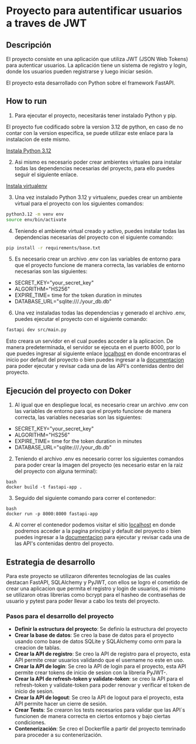 # Proyecto para autentificar usuarios a traves de JWT

## Descripción

El proyecto consiste en una aplicación que utiliza JWT (JSON Web Tokens) para autenticar usuarios. La aplicación tiene un sistema de registro y login, donde los usuarios pueden registrarse y luego iniciar sesión.

El proyecto esta desarrollado con Python sobre el framework FastAPI.

## How to run

1. Para ejecutar el proyecto, necesitarás tener instalado Python y pip.

El proyecto fue codificado sobre la version 3.12 de python, en caso de no contar con la version especifica, se puede utilizar este enlace para la instalacion de este mismo.

[Instala Python 3.12](https://ubuntuhandbook.org/index.php/2023/05/install-python-3-12-ubuntu/)

2. Asi mismo es necesario poder crear ambientes virtuales para instalar todas las dependencias necesarias del proyecto, para ello puedes seguir el siguiente enlace.

[Instala virtualenv](https://virtualenv.pypa.io/en/latest/installation.html)

3. Una vez instalado Python 3.12 y virtualenv, puedes crear un ambiente virtual para el proyecto con los siguientes comandos:

```bash
python3.12 -m venv env
source env/bin/activate
```

4. Teniendo el ambiente virtual creado y activo, puedes instalar todas las dependencias necesarias del proyecto con el siguiente comando:

```bash
pip install -r requirements/base.txt
```

5. Es necesario crear un archivo .env con las variables de entorno para que el proyecto funcione de manera correcta, las variables de entorno necesarias son las siguientes:

- SECRET_KEY="your_secret_key"
- ALGORITHM="HS256"
- EXPIRE_TIME= time for the token duration in minutes
- DATABASE_URL="sqlite:///./your_db.db"

6. Una vez instaladas todas las dependencias y generado el archivo .env, puedes ejecutar el proyecto con el siguiente comando:

```bash
fastapi dev src/main.py
```

Esto creara un servidor en el cual puedes acceder a la aplicacion. De manera predeterminada, el servidor se ejecuta en el puerto 8000, por lo que puedes ingresar al siguiente enlace [localhost](http://127.0.0.1:8000/) en donde encontraras el inicio por default del proyecto o bien puedes ingresar a la [documentacion](http://127.0.0.1:8000/docs) para poder ejecutar y revisar cada una de las API's contenidas dentro del proyecto.

## Ejecución del proyecto con Doker

1. Al igual que en despliegue local, es necesario crear un archivo .env con las variables de entorno para que el proyeto funcione de manera correcta, las variables necesarias son las siguientes:

- SECRET_KEY="your_secret_key"
- ALGORITHM="HS256"
- EXPIRE_TIME= time for the token duration in minutes
- DATABASE_URL="sqlite:///./your_db.db"

2. Teniendo el archivo .env es necesario correr los siguientes comandos para poder crear la imagen del proyecto (es necesario estar en la raiz del proyecto con alguna terminal):

```
bash
docker build -t fastapi-app .
```

3. Seguido del siguiente comando para correr el contenedor:
```
bash
docker run -p 8000:8000 fastapi-app
```

4. Al correr el contenedor podemos visitar el sitio [localhost](http://localhost:8000/) en donde podremos acceder a la pagina principal y default del proyecto o bien puedes ingresar a la [documentacion](http://localhost:8000/docs) para ejecutar y revisar cada una de las API's contenidas dentro del proyecto.

## Estrategia de desarrollo

Para este proyecto se utilizaron diferentes tecnologias de las cuales destacan FastAPI, SQLAlchemy y PyJWT, con ellos se logro el cometido de crear una aplicacion que permita el registro y login de usuarios, asi mismo se utilizaron otras librerias como bcrypt para el hasheo de contraseñas de usuario y pytest para poder llevar a cabo los tests del proyecto.

### Pasos para el desarrollo del proyecto

- **Definir la estructura del proyecto**: Se definio la estructura del proyecto
- **Crear la base de datos**: Se creo la base de datos para el proyecto usando como base de datos SQLite y SQLAlchemy como orm para la creacion de tablas. 
- **Crear la API de registro**: Se creo la API de registro para el proyecto, esta API permite crear usuarios validando que el username no este en uso.
- **Crear la API de login**: Se creo la API de login para el proyecto, esta API permite crear tokens de inicio de sesion con la libreria PyJWT-.
- **Crear la API de refresh-token y validate-token**: se creo la API para el refresh-token y validate-token para poder renovar y verificar el token de inicio de sesion.
- **Crear la API de logout**: Se creo la API de logout para el proyecto, esta API permite hacer un cierre de sesión.
- **Crear Tests**: Se crearon los tests necesarios para validar que las API´s funcionen de manera correcta en ciertos entornos y bajo ciertas condiciones.
- **Contenerización**: Se creo el Dockerfile a partir del proyecto temrinado para proceder a su contenerización.
